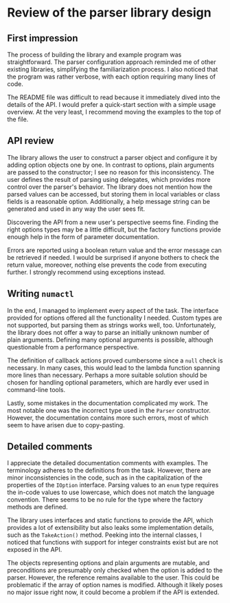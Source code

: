 # Review of the parser library design

## First impression

The process of building the library and example program was straightforward.
The parser configuration approach reminded me of other existing libraries,
simplifying the familiarization process. I also noticed that the program was
rather verbose, with each option requiring many lines of code.

The README file was difficult to read because it immediately dived into the
details of the API. I would prefer a quick-start section with a simple usage
overview. At the very least, I recommend moving the examples to the top of the
file.

## API review

The library allows the user to construct a parser object and configure it by
adding option objects one by one. In contrast to options, plain arguments are
passed to the constructor; I see no reason for this inconsistency. The user
defines the result of parsing using delegates, which provides more control over
the parser's behavior. The library does not mention how the parsed values can
be accessed, but storing them in local variables or class fields is a
reasonable option. Additionally, a help message string can be generated and
used in any way the user sees fit.

Discovering the API from a new user's perspective seems fine. Finding the right
options types may be a little difficult, but the factory functions provide
enough help in the form of parameter documentation.

Errors are reported using a boolean return value and the error message can be
retrieved if needed. I would be surprised if anyone bothers to check the return
value, moreover, nothing else prevents the code from executing further. I
strongly recommend using exceptions instead.

## Writing `numactl`

In the end, I managed to implement every aspect of the task. The interface
provided for options offered all the functionality I needed. Custom types are
not supported, but parsing them as strings works well, too. Unfortunately, the
library does not offer a way to parse an initially unknown number of plain
arguments. Defining many optional arguments is possible, although questionable
from a performance perspective.

The definition of callback actions proved cumbersome since a `null` check is
necessary. In many cases, this would lead to the lambda function spanning more
lines than necessary. Perhaps a more suitable solution should be chosen for
handling optional parameters, which are hardly ever used in command-line tools.

Lastly, some mistakes in the documentation complicated my work. The most
notable one was the incorrect type used in the `Parser` constructor. However,
the documentation contains more such errors, most of which seem to have arisen
due to copy-pasting.

## Detailed comments

I appreciate the detailed documentation comments with examples. The terminology
adheres to the definitions from the task. However, there are minor
inconsistencies in the code, such as in the capitalization of the properties of
the `IOption` interface. Parsing values to an `enum` type requires the in-code
values to use lowercase, which does not match the language convention. There
seems to be no rule for the type where the factory methods are defined.

The library uses interfaces and static functions to provide the API, which
provides a lot of extensibility but also leaks some implementation details,
such as the `TakeAction()` method. Peeking into the internal classes, I noticed
that functions with support for integer constraints exist but are not exposed
in the API.

The objects representing options and plain arguments are mutable, and
preconditions are presumably only checked when the option is added to the
parser. However, the reference remains available to the user. This could be
problematic if the array of option names is modified. Although it likely poses
no major issue right now, it could become a problem if the API is extended.
